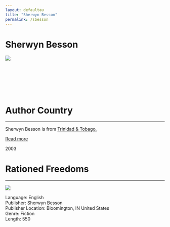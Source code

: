 ```yaml
---
layout: defaultau
title: "Sherwyn Besson"
permalink: /sbesson
---
```

<!-- partial:index.partial.html -->
<div class="content">
    <h1>Sherwyn Besson</h1>
    <div class="quote">
        <div><img src="https://gamma.creativecirclecdn.com/liherald/original/1325259268_5632.jpg" class="logo"></div>
    </div>
    <div class="timeline">
        <div style="padding-bottom:100px;"></div>
        <div class="block">
            <div class="date right"><p class="right">  </p></div>
            <div class="dot"></div>
            <div class="left first">
            <div class="author_country">
                <h1>Author Country</h1><hr>
            <div class="aclocation"> <p>Sherwyn Besson is from <a href="http://localhost:4000/3">Trinidad & Tobago.</a></p></div>
              <div class="acreadmore">   <a href="" target="_blank">Read more</a> </div>
            </div>
            </div>
        </div>
        <div class="block">
            <div class="date left"><p class="left">2003</p></div>
            <div class="dot"></div>
            <div class="right">
                <h1>Rationed Freedoms</h1><hr>
                <p><img src="https://m.media-amazon.com/images/I/11BSBN8HNAL._BO1,204,203,200_.jpg"></p>
                <p>
                Language: English<br>
                Publisher: Sherwyn Besson<br>
                Publisher Location: Bloomington, IN United States<br>
                Genre: Fiction<br>
                Length: 550<br>
                </p>
            </div>
        </div>
